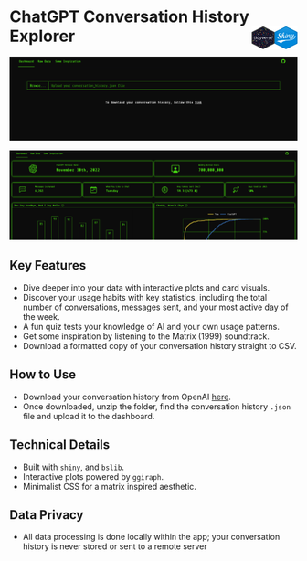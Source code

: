 # ChatGPT Conversation History Explorer <img src="www/shiny_hex.png" width="40" height="40" alt="shiny hex logo" align="right"> <img src="www/tidyverse_hex.png" width="40" height="40" alt="bslib hex logo" align="right">

![Preview of the homepage](www/homepage.png)

![Preview of the Dashboard panel](www/dashboard_preview.png)

## Key Features
- Dive deeper into your data with interactive plots and card visuals.
- Discover your usage habits with key statistics, including the total number of conversations, messages sent, and your most active day of the week.
- A fun quiz tests your knowledge of AI and your own usage patterns.
- Get some inspiration by listening to the Matrix (1999) soundtrack.
- Download a formatted copy of your conversation history straight to CSV.

## How to Use
- Download your conversation history from OpenAI [here](https://help.openai.com/en/articles/7260999-how-do-i-export-my-chatgpt-history-and-data).
- Once downloaded, unzip the folder, find the conversation history `.json` file and upload it to the dashboard.

## Technical Details
- Built with `shiny`, and `bslib`.
- Interactive plots powered by `ggiraph`.
- Minimalist CSS for a matrix inspired aesthetic.

## Data Privacy
- All data processing is done locally within the app; your conversation history is never stored or sent to a remote server
